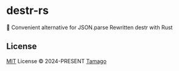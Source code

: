 # destr-rs

💠 Convenient alternative for JSON.parse Rewritten destr with Rust

## License

[MIT](./LICENSE) License © 2024-PRESENT [Tamago](https://github.com/tmg0)
